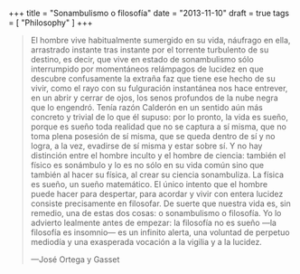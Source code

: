 +++
title = "Sonambulismo o filosofía"
date = "2013-11-10"
draft = true
tags = [
    "Philosophy"
]
+++

> El hombre vive habitualmente sumergido en su vida, náufrago en ella,
> arrastrado instante tras instante por el torrente turbulento de su destino, es
> decir, que vive en estado de sonambulismo sólo interrumpido por momentáneos
> relámpagos de lucidez en que descubre confusamente la extraña faz que tiene
> ese hecho de su vivir, como el rayo con su fulguración instantánea nos hace
> entrever, en un abrir y cerrar de ojos, los senos profundos de la nube negra
> que lo engendró. Tenía razón Calderón en un sentido aún más concreto y trivial
> de lo que él supuso: por lo pronto, la vida es sueño, porque es sueño toda
> realidad que no se captura a sí misma, que no toma plena posesión de sí misma,
> que se queda dentro de sí y no logra, a la vez, evadirse de sí misma y estar
> sobre sí. Y no hay distinción entre el hombre inculto y el hombre de ciencia:
> también el físico es sonámbulo y lo es no sólo en su vida común sino que
> también al hacer su física, al crear su ciencia sonambuliza. La física es
> sueño, un sueño matemático. El único intento que el hombre puede hacer para
> despertar, para acordar y vivir con entera lucidez consiste precisamente en
> filosofar. De suerte que nuestra vida es, sin remedio, una de estas dos cosas:
> o sonambulismo o filosofía. Yo lo advierto lealmente antes de empezar: la
> filosofía no es sueño —la filosofía es insomnio— es un infinito alerta, una
> voluntad de perpetuo mediodía y una exasperada vocación a la vigilia y a la
> lucidez.
>
> —José Ortega y Gasset
